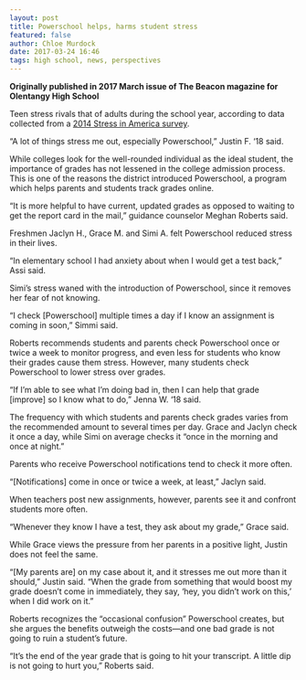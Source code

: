 ```yaml
---
layout: post
title: Powerschool helps, harms student stress
featured: false
author: Chloe Murdock
date: 2017-03-24 16:46
tags: high school, news, perspectives
---
```


**Originally published in 2017 March issue of The Beacon magazine for Olentangy High School**

Teen stress rivals that of adults during the school year, according to data collected from a [2014 Stress in America survey](http://www.apapracticecentral.org/update/2014/02-13/teen-stress.aspx).

“A lot of things stress me out, especially Powerschool,” Justin F. ‘18 said.

While colleges look for the well-rounded individual as the ideal student, the importance of grades has not lessened in the college admission process. This is one of the reasons the district introduced Powerschool, a program which helps parents and students track grades online.

“It is more helpful to have current, updated grades as opposed to waiting to get the report card in the mail,” guidance counselor Meghan Roberts said.

Freshmen Jaclyn H., Grace M. and Simi A. felt Powerschool reduced stress in their lives.

“In elementary school I had anxiety about when I would get a test back,” Assi said.

Simi’s stress waned with the introduction of Powerschool, since it removes her fear of not knowing.

“I check [Powerschool] multiple times a day if I know an assignment is coming in soon,” Simmi said.

Roberts recommends students and parents check Powerschool once or twice a week to monitor progress, and even less for students who know their grades cause them stress. However, many students check Powerschool to lower stress over grades.

“If I’m able to see what I’m doing bad in, then I can help that grade [improve] so I know what to do,” Jenna W. ‘18 said.

The frequency with which students and parents check grades varies from the recommended amount to several times per day. Grace and Jaclyn check it once a day, while Simi on average checks it “once in the morning and once at night.”

Parents who receive Powerschool notifications tend to check it more often.

“[Notifications] come in once or twice a week, at least,” Jaclyn said.

When teachers post new assignments, however, parents see it and confront students more often.

“Whenever they know I have a test, they ask about my grade,” Grace said.

While Grace views the pressure from her parents in a positive light, Justin does not feel the same.

“[My parents are] on my case about it, and it stresses me out more than it should,” Justin said. “When the grade from something that would boost my grade doesn’t come in immediately, they say, ‘hey, you didn’t work on this,’ when I did work on it.”

Roberts recognizes the “occasional confusion” Powerschool creates, but she argues the benefits outweigh the costs—and one bad grade is not going to ruin a student’s future.

“It’s the end of the year grade that is going to hit your transcript. A little dip is not going to hurt you,” Roberts said.
